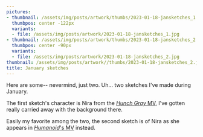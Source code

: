 ```yaml
---
pictures:
- thumbnail: /assets/img/posts/artwork/thumbs/2023-01-18-jansketches_1.jpg
  thumbpos: center -122px
  variants:
  - file: /assets/img/posts/artwork/2023-01-18-jansketches_1.jpg
- thumbnail: /assets/img/posts/artwork/thumbs/2023-01-18-jansketches_2.jpg
  thumbpos: center -90px
  variants:
  - file: /assets/img/posts/artwork/2023-01-18-jansketches_2.jpg
thumbnail: /assets/img/posts/artwork//thumbs/2023-01-18-jansketches_2.jpg
title: January sketches
---
```

Here are some-- nevermind, just two.
Uh... two sketches I've made during January.

The first sketch's character is Nira from the [*Hunch Gray* MV](https://www.youtube.com/watch?v=ugpywe34_30), I've gotten really carried away with the background there.

Easily my favorite among the two, the second sketch is of Nira as she appears in [*Humanoid*'s MV](https://www.youtube.com/watch?v=GAB26GgJ8V8) instead.
